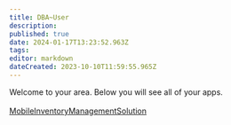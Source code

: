 ```yaml
---
title: DBA~User
description: 
published: true
date: 2024-01-17T13:23:52.963Z
tags: 
editor: markdown
dateCreated: 2023-10-10T11:59:55.965Z
---
```


Welcome to your area. Below you will see all of your apps.<br><br>[MobileInventoryManagementSolution](/Apps/MIMS/MobileInventoryManagementSolution)<br>